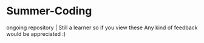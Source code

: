 # Summer-Coding
ongoing repository  |
Still a learner so if you view these Any kind of feedback would be appreciated :)
